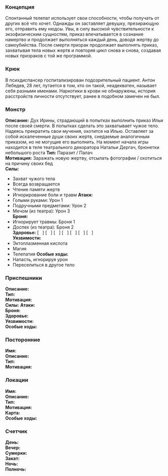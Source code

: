 ### Концепция

Спонтанный телепат использует свои способности, чтобы получать от других всё что хочет. Однажды он заставляет девушку, презирающую его, отправить ему нюдсы. Увы, в силу высокой чувствительности к экзофизическим сущностям, приказ впечатывается в сознание намертво и продолжает выполняться каждый день, доводя жертву до самоубийства. После смерти призрак продолжает выполнять приказ, захватывая тела новых жертв и повторяя цикл снова и снова, создавая новых призраков с той же программой.

### Крюк

В психдиспансер госпитализирован подозрительный пациент. Антон Лебедев, 28 лет, путается в том, кто он такой, неадекватен, называет себя разными именами. Наркотики в крови не обнаружены, история расстройств личности отсутствует, ранее в подобном замечен не был.

### Монстр

**Описание:** Дух Ирины, страдающий в попытках выполнить приказ Ильи после своей смерти. В попытках сделать это захватывает чужое тело. Надеясь прекратить свои мучения, охотится на Илью. Оставляет за собой искалеченные души своих жертв, снедаемые аналогичным приказом, но не могущие его выполнить. На момент начала игры находится в теле театрального декоратора Натальи Дергач, брюнетки небольшого роста 
**Тип:** Паразит / Палач  
**Мотивация:** Заражать новую жертву, отсылать фотографии / охотиться на причину своих бед   
**Силы:**  
- Захват чужого тела
- Всегда возвращается
- Чтение памяти жертв
- Игнорирование боли и травм
**Атаки:**  
- Голыми руками: Урон 1
- Подручными предметами: Урон 2
- Мечом (из театра): Урон 3  
**Броня:** 
- Игнорирует травмы: Броня 1
- Доспех (из театра): Броня 2  
**Здоровье:**  [ &nbsp; ] [ &nbsp; ] [ &nbsp; ] [ &nbsp; ] [ &nbsp; ] [ &nbsp; ] [ &nbsp; ]  
**Уязвимости:**  
- Эктоплазменная кислота
- Магия
- Телепатия
**Особые ходы:**  
- Напасть, игнорируя урон
- Переселиться в другое тело

### Приспешники

**Описание:**  
**Тип:**  
**Мотивация:**  
**Силы:**
**Атаки:**  
**Броня:**  
**Здоровье:**  
**Уязвимости:**  
**Особые ходы:**  

### Посторонние

**Имя:**  
**Описание:**  
**Тип:**  
**Мотивация:**  

### Локации

**Имя:**  
**Описание:**  
**Тип:**  
**Мотивация:**  
**Карта:**  
**Особые ходы:**  

### Счетчик

**День:**  
**Вечер:**  
**Сумерки:**  
**Закат:**  
**Ночь:**  
**Полночь:**  
